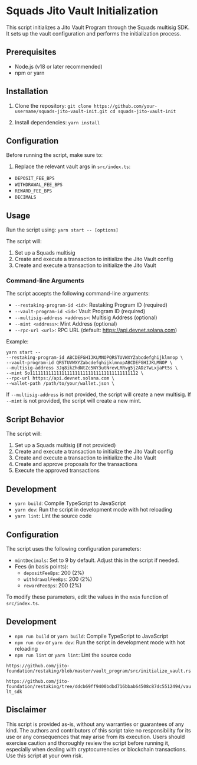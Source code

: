 # Squads Jito Vault Initialization

This script initializes a Jito Vault Program through the Squads multisig SDK. It sets up the vault configuration and performs the initialization process.

## Prerequisites

- Node.js (v18 or later recommended)
- npm or yarn

## Installation

1. Clone the repository:
`git clone https://github.com/your-username/squads-jito-vault-init.git cd squads-jito-vault-init`


2. Install dependencies:
`yarn install`


## Configuration

Before running the script, make sure to:

1. Replace the relevant vault args in `src/index.ts`:
- `DEPOSIT_FEE_BPS`
- `WITHDRAWAL_FEE_BPS`
- `REWARD_FEE_BPS`
- `DECIMALS`

## Usage

Run the script using:
`yarn start -- [options]`

The script will:
1. Set up a Squads multisig
2. Create and execute a transaction to initialize the Jito Vault config
3. Create and execute a transaction to initialize the Jito Vault


### Command-line Arguments

The script accepts the following command-line arguments:

- `--restaking-program-id <id>`: Restaking Program ID (required)
- `--vault-program-id <id>`: Vault Program ID (required)
- `--multisig-address <address>`: Multisig Address (optional)
- `--mint <address>`: Mint Address (optional)
- `--rpc-url <url>`: RPC URL (default: https://api.devnet.solana.com)

Example:

```
yarn start --
--restaking-program-id ABCDEFGHIJKLMNOPQRSTUVWXYZabcdefghijklmnop \
--vault-program-id QRSTUVWXYZabcdefghijklmnopABCDEFGHIJKLMNOP \
--multisig-address 3Jq8ikZhdNtZc5NY3utNrevLRRvg5j2ADz7wLxjaPt5s \
--mint So11111111111111111111111111111111111111112 \
--rpc-url https://api.devnet.solana.com \
--wallet-path /path/to/your/wallet.json \
```


If `--multisig-address` is not provided, the script will create a new multisig.
If `--mint` is not provided, the script will create a new mint.

## Script Behavior

The script will:

1. Set up a Squads multisig (if not provided)
2. Create and execute a transaction to initialize the Jito Vault config
3. Create and execute a transaction to initialize the Jito Vault
4. Create and approve proposals for the transactions
5. Execute the approved transactions

## Development

- `yarn build`: Compile TypeScript to JavaScript
- `yarn dev`: Run the script in development mode with hot reloading
- `yarn lint`: Lint the source code

## Configuration

The script uses the following configuration parameters:

- `mintDecimals`: Set to 9 by default. Adjust this in the script if needed.
- Fees (in basis points):
  - `depositFeeBps`: 200 (2%)
  - `withdrawalFeeBps`: 200 (2%)
  - `rewardFeeBps`: 200 (2%)

To modify these parameters, edit the values in the `main` function of `src/index.ts`.

## Development

- `npm run build` or `yarn build`: Compile TypeScript to JavaScript
- `npm run dev` or `yarn dev`: Run the script in development mode with hot reloading
- `npm run lint` or `yarn lint`: Lint the source code

`https://github.com/jito-foundation/restaking/blob/master/vault_program/src/initialize_vault.rs`

`https://github.com/jito-foundation/restaking/tree/ddcb69ff9400bdbd716bbab64508c87dc5512494/vault_sdk`

## Disclaimer

This script is provided as-is, without any warranties or guarantees of any kind. The authors and contributors of this script take no responsibility for its use or any consequences that may arise from its execution. Users should exercise caution and thoroughly review the script before running it, especially when dealing with cryptocurrencies or blockchain transactions. Use this script at your own risk.
